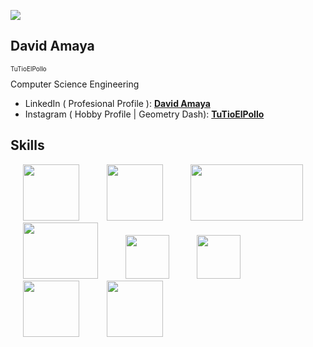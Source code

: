 ![](https://i.pinimg.com/originals/7a/fd/d6/7afdd6915a8219f5dcdb89ff990a9a72.gif)

## David Amaya
<p style="font-size: 10px">TuTioElPollo</p>
Computer Science Engineering

* LinkedIn ( Profesional Profile ): **[David Amaya](www.linkedin.com/in/david-amaya-)**
* Instagram ( Hobby Profile | Geometry Dash): **[TuTioElPollo](https://www.instagram.com/tutioelpollo)**


## Skills
<div style="display:inline-block">
  <img src="https://cdn.icon-icons.com/icons2/2415/PNG/512/java_original_wordmark_logo_icon_146459.png" width="90" height="90" style="margin:0 20px"/>
  <img src="https://www.clipartmax.com/png/full/354-3543373_spring-framework-logo-svg-png-download-java-spring.png" width="90"         
       height="90" style="margin:0 20px"/>
  <img src="https://1000marcas.net/wp-content/uploads/2020/11/MySQL-logo.png" width="180" height="90" style="margin:0 20px"/>
  <img src="https://cdn-ankpc.nitrocdn.com/CXPATxiuOnLCmBDTxjvMhJHZsrQOcxUs/assets/images/source/rev-fa96a90/www.striim.com/wp-content/themes/striim2022/images/connectors_icons/white/microsoftsqlserver.png" width="120" height="90" style="margin:0 20px"/>
  <img src="https://cdn-icons-png.flaticon.com/512/1532/1532556.png" width="70" height="70" style="margin:0 20px"/>
  <img src="https://seeklogo.com/images/C/css-3-logo-023C1A7171-seeklogo.com.png" width="70" height="70" style="margin:0 20px"/>
  <img src="https://upload.wikimedia.org/wikipedia/commons/thumb/c/cf/Angular_full_color_logo.svg/800px-Angular_full_color_logo.svg.png" width="90" height="90" style="margin:0 20px"/>
  <img src="https://user-images.githubusercontent.com/62670505/195007613-18dce7c2-a73d-43eb-b454-ffbabfa802b6.png" width="90" height="90" style="margin:0 20px"/>         
</div>





